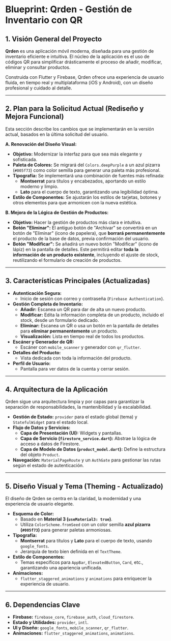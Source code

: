 
# Blueprint: Qrden - Gestión de Inventario con QR

## 1. Visión General del Proyecto

**Qrden** es una aplicación móvil moderna, diseñada para una gestión de inventario eficiente e intuitiva. El núcleo de la aplicación es el uso de códigos QR para simplificar drásticamente el proceso de añadir, modificar, eliminar y consultar productos.

Construida con Flutter y Firebase, Qrden ofrece una experiencia de usuario fluida, en tiempo real y multiplataforma (iOS y Android), con un diseño profesional y cuidado al detalle.

---

## 2. Plan para la Solicitud Actual (Rediseño y Mejora Funcional)

Esta sección describe los cambios que se implementarán en la versión actual, basados en la última solicitud del usuario.

**A. Renovación del Diseño Visual:**
- **Objetivo:** Modernizar la interfaz para que sea más elegante y sofisticada.
- **Paleta de Colores:** Se migrará del `Colors.deepPurple` a un azul pizarra (`#005f73`) como color semilla para generar una paleta más profesional.
- **Tipografía:** Se implementará una combinación de fuentes más refinada:
    - **Montserrat** para títulos y encabezados, aportando un estilo moderno y limpio.
    - **Lato** para el cuerpo de texto, garantizando una legibilidad óptima.
- **Estilo de Componentes:** Se ajustarán los estilos de tarjetas, botones y otros elementos para que armonicen con la nueva estética.

**B. Mejora de la Lógica de Gestión de Productos:**
- **Objetivo:** Hacer la gestión de productos más clara e intuitiva.
- **Botón "Eliminar":** El antiguo botón de "Archivar" se convertirá en un botón de "Eliminar" (icono de papelera), que **borrará permanentemente** el producto de la base de datos, previa confirmación del usuario.
- **Botón "Modificar":** Se añadirá un nuevo botón "Modificar" (icono de lápiz) en la pantalla de detalles. Este permitirá editar **toda la información de un producto existente**, incluyendo el ajuste de stock, reutilizando el formulario de creación de productos.

---

## 3. Características Principales (Actualizadas)

- **Autenticación Segura:**
  - Inicio de sesión con correo y contraseña (`Firebase Authentication`).
- **Gestión Completa de Inventario:**
  - **Añadir:** Escanea un QR para dar de alta un nuevo producto.
  - **Modificar:** Edita la información completa de un producto, incluido el stock, desde un formulario dedicado.
  - **Eliminar:** Escanea un QR o usa un botón en la pantalla de detalles para **eliminar permanentemente** un producto.
  - **Visualización:** Lista en tiempo real de todos los productos.
- **Escáner y Generador de QR:**
  - Escáner con `mobile_scanner` y generador con `qr_flutter`.
- **Detalles del Producto:**
  - Vista dedicada con toda la información del producto.
- **Perfil de Usuario:**
  - Pantalla para ver datos de la cuenta y cerrar sesión.

---

## 4. Arquitectura de la Aplicación

Qrden sigue una arquitectura limpia y por capas para garantizar la separación de responsabilidades, la mantenibilidad y la escalabilidad.

- **Gestión de Estado:** `provider` para el estado global (tema) y `StatefulWidget` para el estado local.
- **Flujo de Datos y Servicios:**
  - **Capa de Presentación (UI):** Widgets y pantallas.
  - **Capa de Servicio (`firestore_service.dart`):** Abstrae la lógica de acceso a datos de Firestore.
  - **Capa de Modelo de Datos (`product_model.dart`):** Define la estructura del objeto `Product`.
- **Navegación:** `MaterialPageRoute` y un `AuthGate` para gestionar las rutas según el estado de autenticación.

---

## 5. Diseño Visual y Tema (Theming - Actualizado)

El diseño de Qrden se centra en la claridad, la modernidad y una experiencia de usuario elegante.

- **Esquema de Color:**
  - Basado en **Material 3 (`useMaterial3: true`)**.
  - Utiliza `ColorScheme.fromSeed` con un color semilla **azul pizarra (`#005f73`)** para generar paletas armoniosas.
- **Tipografía:**
  - **Montserrat** para títulos y **Lato** para el cuerpo de texto, usando `google_fonts`.
  - Jerarquía de texto bien definida en el `TextTheme`.
- **Estilo de Componentes:**
  - Temas específicos para `AppBar`, `ElevatedButton`, `Card`, etc., garantizando una apariencia unificada.
- **Animaciones:**
  - `flutter_staggered_animations` y `animations` para enriquecer la experiencia de usuario.

---

## 6. Dependencias Clave

- **Firebase:** `firebase_core`, `firebase_auth`, `cloud_firestore`.
- **Estado y Utilidades:** `provider`, `intl`.
- **UI y Diseño:** `google_fonts`, `mobile_scanner`, `qr_flutter`.
- **Animaciones:** `flutter_staggered_animations`, `animations`.
